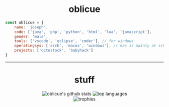 

<h1 align="center">oblicue</h1>





</h1>

```javascript
const oblicue = {
    name: 'joseph',
    code: ['java', 'php', 'python', 'html', 'lua', 'javascript'],
    gender: 'male',
    tools: ['vscode', 'eclipse', 'cmder'], // for windows
    operatingsys: ['arch', 'macos', 'windows'], // mac is mainly at schoool, i mostly use arch linux and windows at home
    projects: ['octostock', 'babyhack']
}
```


***
<div align="center">
   <h1>stuff</h1>

![oblicue's github stats](https://github-readme-stats.vercel.app/api?username=oblicue&theme=dark&layout=compact)
![top languages](https://github-readme-stats.vercel.app/api/top-langs/?username=oblicue&theme=dark&layout=compact)<br>
![trophies](https://github-profile-trophy.vercel.app/?username=oblicue&theme=darkhub&layout=compact&no-bg=false&column=3&margin-w=15&margin-h=15)
</div>
